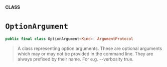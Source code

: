 **CLASS**

# `OptionArgument`

```swift
public final class OptionArgument<Kind>: ArgumentProtocol
```

> A class representing option arguments. These are optional arguments which may
> or may not be provided in the command line. They are always prefixed by their
> name. For e.g. --verbosity true.
